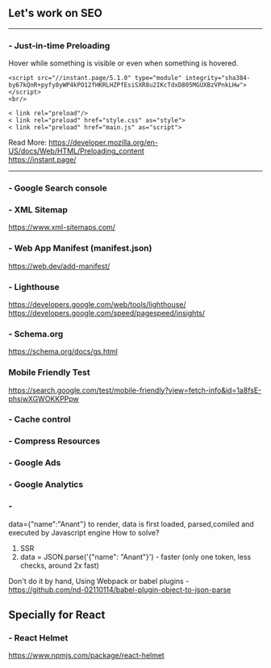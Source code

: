 ## Let's work on SEO

<hr/>

### - Just-in-time Preloading
Hover while something is visible or even when something is hovered.
```
<script src="//instant.page/5.1.0" type="module" integrity="sha384-by67kQnR+pyfy8yWP4kPO12fHKRLHZPfEsiSXR8u2IKcTdxD805MGUXBzVPnkLHw"></script>
<br/>
```

```
< link rel="preload"/>
< link rel="preload" href="style.css" as="style">
< link rel="preload" href="main.js" as="script">
```
Read More: 
https://developer.mozilla.org/en-US/docs/Web/HTML/Preloading_content
<br/>
https://instant.page/
<hr/>

### - Google Search console

### - XML Sitemap
https://www.xml-sitemaps.com/

### - Web App Manifest (manifest.json)
https://web.dev/add-manifest/

### - Lighthouse
https://developers.google.com/web/tools/lighthouse/
https://developers.google.com/speed/pagespeed/insights/

### - Schema.org
https://schema.org/docs/gs.html

### Mobile Friendly Test
https://search.google.com/test/mobile-friendly?view=fetch-info&id=1a8fsE-phsiwXGWOKKPPpw

### - Cache control

### - Compress Resources

### - Google Ads

### - Google Analytics

### -
data={"name":"Anant"}
to render, data is first loaded, parsed,comiled and executed by Javascript engine
How to solve?
1. SSR
2. data = JSON.parse('{"name": "Anant"}') - faster (only one token, less checks, around 2x fast)

Don't do it by hand, Using Webpack or babel plugins - <br/>
https://github.com/nd-02110114/babel-plugin-object-to-json-parse

## Specially for React

### - React Helmet 
https://www.npmjs.com/package/react-helmet

